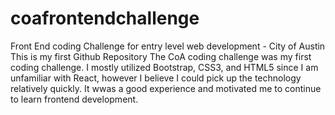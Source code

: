 # coafrontendchallenge
Front End coding Challenge for entry level web development - City of Austin 
This is my first Github Repository
The CoA coding challenge was my first coding challenge. 
I mostly utilized Bootstrap, CSS3, and HTML5 since I am unfamiliar with React, however I believe I could pick up the technology relatively quickly. 
It wwas a good experience and motivated me to continue to learn frontend development. 

